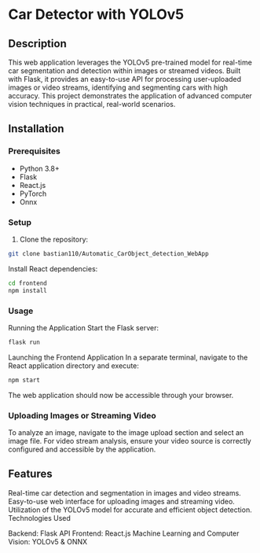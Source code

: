 # Car Detector with YOLOv5

## Description
This web application leverages the YOLOv5 pre-trained model for real-time car segmentation and detection within images or streamed videos. Built with Flask, it provides an easy-to-use API for processing user-uploaded images or video streams, identifying and segmenting cars with high accuracy. This project demonstrates the application of advanced computer vision techniques in practical, real-world scenarios.

## Installation

### Prerequisites
- Python 3.8+
- Flask
- React.js
- PyTorch
- Onnx

### Setup
1. Clone the repository:
```bash
git clone bastian110/Automatic_CarObject_detection_WebApp
```

Install React dependencies:
```bash
cd frontend
npm install
```


### Usage

Running the Application
Start the Flask server:
```bash
flask run
```

Launching the Frontend Application
In a separate terminal, navigate to the React application directory and execute:

```bash
npm start
```
The web application should now be accessible through your browser.

### Uploading Images or Streaming Video
To analyze an image, navigate to the image upload section and select an image file.
For video stream analysis, ensure your video source is correctly configured and accessible by the application.

## Features
Real-time car detection and segmentation in images and video streams.
Easy-to-use web interface for uploading images and streaming video.
Utilization of the YOLOv5 model for accurate and efficient object detection.
Technologies Used

Backend: Flask API
Frontend: React.js
Machine Learning and Computer Vision: YOLOv5 & ONNX
